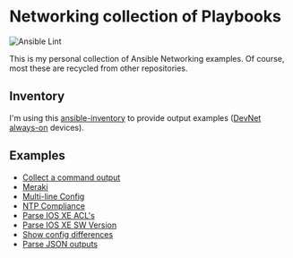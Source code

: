 # Networking collection of Playbooks

![Ansible Lint](https://github.com/nleiva/ansible-networking/workflows/Ansible%20Lint/badge.svg)

This is my personal collection of Ansible Networking examples. Of course, most these are recycled from other repositories.


## Inventory

I'm using this [ansible-inventory](https://github.com/nleiva/ansible-inventory/blob/master/hosts) to provide output examples ([DevNet always-on](https://developer.cisco.com/docs/sandbox/#!networking/networking-overview) devices).

## Examples

- [Collect a command output](collect-command.md)
- [Meraki](meraki.md)
- [Multi-line Config](multi-line-config.md)
- [NTP Compliance](ntp-compliance.md)
- [Parse IOS XE ACL's](ios-genie-show-acl.md)
- [Parse IOS XE SW Version](ios-genie-show-ver.md)
- [Show config differences](show-diff.md)
- [Parse JSON outputs](test-json.md)
